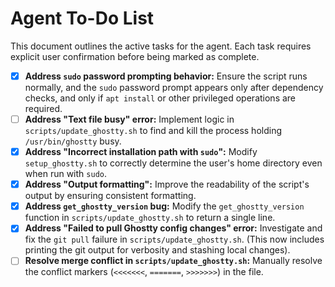 # Agent To-Do List

This document outlines the active tasks for the agent. Each task requires explicit user confirmation before being marked as complete.

*   [x] **Address `sudo` password prompting behavior:** Ensure the script runs normally, and the `sudo` password prompt appears only after dependency checks, and only if `apt install` or other privileged operations are required.
*   [ ] **Address "Text file busy" error:** Implement logic in `scripts/update_ghostty.sh` to find and kill the process holding `/usr/bin/ghostty` busy.
*   [x] **Address "Incorrect installation path with `sudo`":** Modify `setup_ghostty.sh` to correctly determine the user's home directory even when run with `sudo`.
*   [x] **Address "Output formatting":** Improve the readability of the script's output by ensuring consistent formatting.
*   [x] **Address `get_ghostty_version` bug:** Modify the `get_ghostty_version` function in `scripts/update_ghostty.sh` to return a single line.
*   [x] **Address "Failed to pull Ghostty config changes" error:** Investigate and fix the `git pull` failure in `scripts/update_ghostty.sh`. (This now includes printing the git output for verbosity and stashing local changes).
*   [ ] **Resolve merge conflict in `scripts/update_ghostty.sh`:** Manually resolve the conflict markers (`<<<<<<<`, `=======`, `>>>>>>>`) in the file.